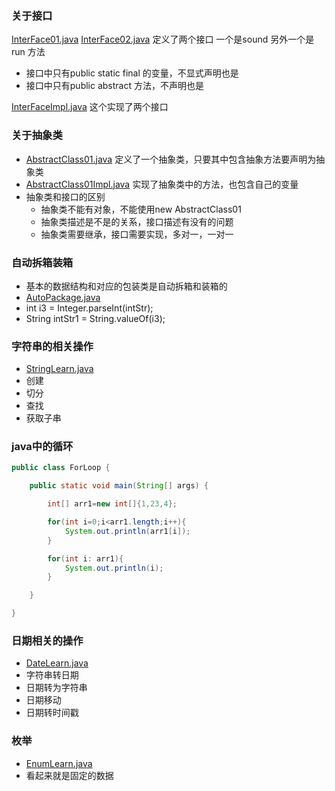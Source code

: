 ### 关于接口
[InterFace01.java](src%2Fmain%2Fjava%2Forg%2Fexample%2FInterFace01.java)
[InterFace02.java](src%2Fmain%2Fjava%2Forg%2Fexample%2FInterFace02.java)
定义了两个接口 一个是sound 另外一个是run 方法

- 接口中只有public static final 的变量，不显式声明也是
- 接口中只有public abstract 方法，不声明也是

[InterFaceImpl.java](src%2Fmain%2Fjava%2Forg%2Fexample%2FInterFaceImpl.java) 这个实现了两个接口


### 关于抽象类
- [AbstractClass01.java](src%2Fmain%2Fjava%2Forg%2Fexample%2FAbstractClass01.java) 定义了一个抽象类，只要其中包含抽象方法要声明为抽象类
- [AbstractClass01Impl.java](src%2Fmain%2Fjava%2Forg%2Fexample%2FAbstractClass01Impl.java) 实现了抽象类中的方法，也包含自己的变量
- 抽象类和接口的区别
  - 抽象类不能有对象，不能使用new AbstractClass01
  - 抽象类描述是不是的关系，接口描述有没有的问题
  - 抽象类需要继承，接口需要实现，多对一，一对一

### 自动拆箱装箱
- 基本的数据结构和对应的包装类是自动拆箱和装箱的
- [AutoPackage.java](src%2Fmain%2Fjava%2Forg%2Fexample%2FAutoPackage.java)
- int i3 = Integer.parseInt(intStr);
- String intStr1 = String.valueOf(i3);

### 字符串的相关操作
- [StringLearn.java](src%2Fmain%2Fjava%2Forg%2Fexample%2FStringLearn.java)
- 创建
- 切分
- 查找
- 获取子串

### java中的循环
```java
public class ForLoop {

    public static void main(String[] args) {

        int[] arr1=new int[]{1,23,4};

        for(int i=0;i<arr1.length;i++){
            System.out.println(arr1[i]);
        }

        for(int i: arr1){
            System.out.println(i);
        }

    }

}
```

### 日期相关的操作
- [DateLearn.java](src%2Fmain%2Fjava%2Forg%2Fexample%2FDateLearn.java)
- 字符串转日期
- 日期转为字符串
- 日期移动
- 日期转时间戳

### 枚举
- [EnumLearn.java](src%2Fmain%2Fjava%2Forg%2Fexample%2FEnumLearn.java)
- 看起来就是固定的数据

